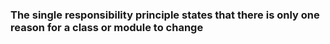 ### The single responsibility principle states that there is only one reason for a class or module to change

